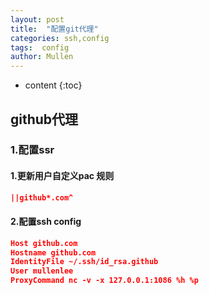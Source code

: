 ```yaml
---
layout: post
title:  "配置git代理"
categories: ssh,config
tags:  config
author: Mullen
---
```


* content
{:toc}
## github代理

### 1.配置ssr

#### 1.更新用户自定义pac 规则

```json
||github*.com^
```

#### 2.配置ssh config

```json
Host github.com
Hostname github.com
IdentityFile ~/.ssh/id_rsa.github
User mullenlee
ProxyCommand nc -v -x 127.0.0.1:1086 %h %p
```



